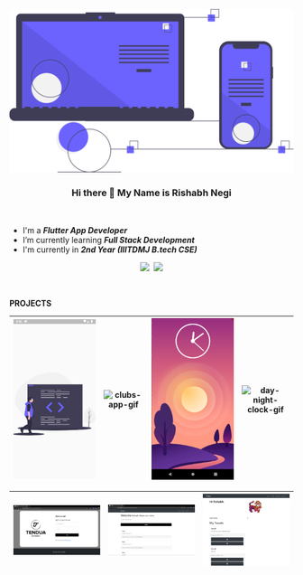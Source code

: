 ![Banner](https://github.com/Rishabh-Negi/project_gallery/blob/master/banner.svg?raw=true)

<h3><p align="center">Hi there 👋 My Name is Rishabh Negi</p></h3>
<br>

- I'm a ***Flutter App Developer***
- I’m currently learning ***Full Stack Development***
- I'm currently in ***2nd Year (IIITDMJ B.tech CSE)***

<p align="center">
<a href="https://www.instagram.com/rishabh_negi_04/"><img height="30" src="https://github.com/WaylonWalker/WaylonWalker/blob/main/icon/instagram.jpg?raw=true"></a>
&nbsp;<a href="https://www.linkedin.com/in/rishabh-negi-6413b91b4/"><img height="30" src="https://github.com/WaylonWalker/WaylonWalker/blob/main/icon/linkedin.png?raw=true"></a>
</p>

<br>

**PROJECTS**

<!-- update clubs apps gif (change and align font) -->


|![clubs-app-photo](https://github.com/Rishabh-Negi/project_gallery/blob/master/clubs/technical.PNG?raw=true) |![clubs-app-gif](https://github.com/Rishabh-Negi/project_gallery/blob/master/clubs/clubs.gif?raw=true) |![day-night-clock](https://github.com/Rishabh-Negi/project_gallery/blob/master/clock/day.PNG?raw=true) |![day-night-clock-gif](https://github.com/Rishabh-Negi/project_gallery/blob/master/clock/clock.gif?raw=true)|
|----|----|----|----|


|![tendua_login](https://github.com/Rishabh-Negi/project_gallery/blob/master/tendua/login.PNG?raw=true)|![tendua_login](https://github.com/Rishabh-Negi/project_gallery/blob/master/tendua/home.PNG?raw=true)    | ![tendua_login](https://github.com/Rishabh-Negi/project_gallery/blob/master/tendua/tweet.PNG?raw=true)|
|----|----|----|

<!-- 
**SKILLS:**
- Dart
- Javas
- C++/C
- Python
- HTML
- CSS
- JAVASCRIPT
- SQL
- SQLITE
- MONGODB
- REST API
- FIREBASE
- HIVE -->

<!-- uncomment this for banner for contact me
<img src="https://drive.google.com/uc?export=view&id=1VJoJcKf-2k-wtNTMpz00G3tSOm9nklJf" style="width: 100%; height: 40%" title="banner" /> -->


<!-- uncomment this to add card to display github content
<br>
<br>

<p align="center">
<img align="center" src="https://github-readme-stats.vercel.app/api/?username=Rishabh-Negi&count_private=true&show_icons=true&theme=tokyonight" />
</p> -->